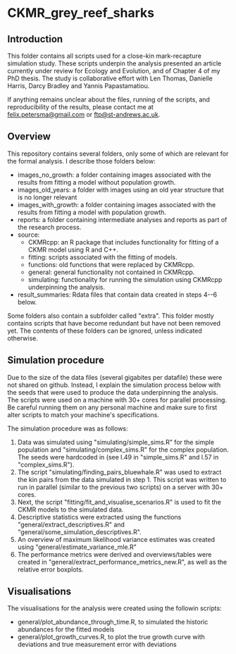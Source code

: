 # CKMR_grey_reef_sharks

## Introduction

This folder contains all scripts used for a close-kin mark-recapture simulation study. 
These scripts underpin the analysis presented an article currently under review for Ecology and Evolution, and of Chapter 4 of my PhD thesis. 
The study is collaborative effort with Len Thomas, Danielle Harris, Darcy Bradley and Yannis Papastamatiou.

If anything remains unclear about the files, running of the scripts, and reproducibility of the results, please contact me at felix.petersma@gmail.com or ftp@st-andrews.ac.uk. 

## Overview

This repository contains several folders, only some of which are relevant for the formal analysis. I describe those folders below:
+ images_no_growth: a folder containing images associated with the results from fitting a model without population growth.
+ images_old_years: a folder with images using an old year structure that is no longer relevant
+ images_with_growth: a folder containing images associated with the results from fitting a model with population growth.
+ reports: a folder containing intermediate analyses and reports as part of the research process.
+ source: 
	+ CKMRcpp: an R package that includes functionality for fitting of a CKMR model using R and C++.
	+ fitting: scripts associated with the fitting of models.
	+ functions: old functions that were replaced by CKMRcpp.
	+ general: general functionality not contained in CKMRcpp.
	+ simulating: functionality for running the simulation using CKMRcpp underpinning the analysis.
+ result_summaries: Rdata files that contain data created in steps 4--6 below. 

Some folders also contain a subfolder called "extra". This folder mostly contains scripts that have become redundant but have not been removed yet. The contents of these folders can be ignored, unless indicated otherwise. 

## Simulation procedure

Due to the size of the data files (several gigabites per datafile) these were not shared on github. 
Instead, I explain the simulation process below with the seeds that were used to produce the data
underpinning the analysis. The scripts were used on a machine with 30+ cores for parallel processing. Be careful running them on any personal machine and make sure to first alter scripts to match your machine's specifications.

The simulation procedure was as follows:
1. Data was simulated using "simulating/simple_sims.R" for the simple population and "simulating/complex_sims.R" for the complex population. The seeds were hardcoded in (see l.49 in "simple_sims.R" and l.57 in "complex_sims.R"). 
2. The script "simulating/finding_pairs_bluewhale.R" was used to extract the kin pairs from the data simulated in step 1. This script was written to run in parallel (similar to the previous two scripts) on a server with 30+ cores. 
3. Next, the script "fitting/fit_and_visualise_scenarios.R" is used to fit the CKMR models to the simulated data. 
4. Descriptive statistics were extracted using the functions "general/extract_descriptives.R" and "general/some_simulation_descriptives.R".
5. An overview of maximum likelihood variance estimates was created using "general/estimate_variance_mle.R"
6. The performance metrics were derived and overviews/tables were created in "general/extract_performance_metrics_new.R", as well as the relative error boxplots.

## Visualisations

The visualisations for the analysis were created using the followin scripts:
+ general/plot_abundance_through_time.R, to simulated the historic abundances for the fitted models
+ general/plot_growth_curves.R, to plot the true growth curve with deviations and true measurement error with deviations
